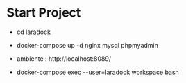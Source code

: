 # Start Project
- cd laradock
- docker-compose up -d nginx mysql phpmyadmin
- ambiente : http://localhost:8089/

- docker-compose exec --user=laradock workspace bash